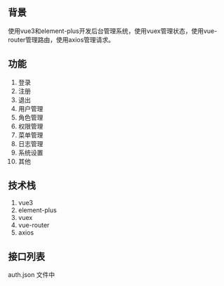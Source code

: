 


## 背景

使用vue3和element-plus开发后台管理系统，使用vuex管理状态，使用vue-router管理路由，使用axios管理请求。

## 功能

1. 登录
2. 注册
3. 退出
4. 用户管理
5. 角色管理
6. 权限管理
7. 菜单管理
8. 日志管理
9. 系统设置
10. 其他


## 技术栈

1. vue3
2. element-plus
3. vuex
4. vue-router
5. axios

## 接口列表

auth.json 文件中
